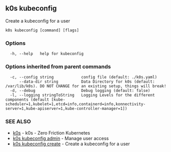 ## k0s kubeconfig

Create a kubeconfig for a user

```
k0s kubeconfig [command] [flags]
```

### Options

```
  -h, --help   help for kubeconfig
```

### Options inherited from parent commands

```
  -c, --config string            config file (default: ./k0s.yaml)
      --data-dir string          Data Directory for k0s (default: /var/lib/k0s). DO NOT CHANGE for an existing setup, things will break!
  -d, --debug                    Debug logging (default: false)
  -l, --logging stringToString   Logging Levels for the different components (default [kube-scheduler=1,kubelet=1,etcd=info,containerd=info,konnectivity-server=1,kube-apiserver=1,kube-controller-manager=1])
```

### SEE ALSO

* [k0s](k0s.md)	 - k0s - Zero Friction Kubernetes
* [k0s kubeconfig admin](k0s_kubeconfig_admin.md)	 - Manage user access
* [k0s kubeconfig create](k0s_kubeconfig_create.md)	 - Create a kubeconfig for a user


